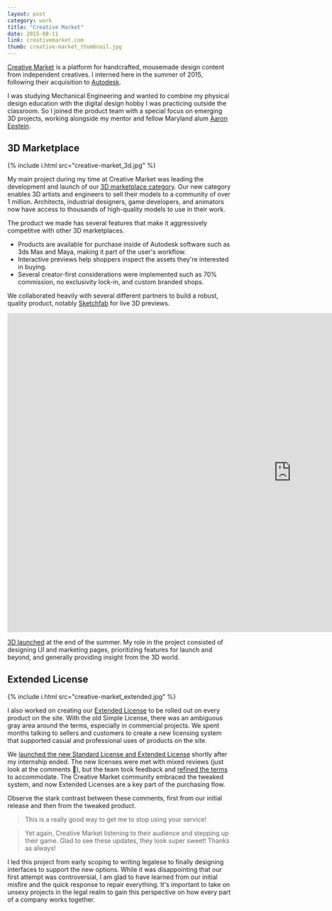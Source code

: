 ```yaml
---
layout: post
category: work
title: "Creative Market"
date: 2015-08-11
link: creativemarket.com
thumb: creative-market_thumbnail.jpg
---
```


<a target="_blank" href="https://creativemarket.com/">Creative Market</a> is a platform for handcrafted, mousemade design content from independent creatives. I interned here in the summer of 2015, following their acquisition to <a target="_blank" href="http://www.autodesk.com/">Autodesk</a>.

I was studying Mechanical Engineering and wanted to combine my physical design education with the digital design hobby I was practicing outside the classroom. So I joined the product team with a special focus on emerging 3D projects, working alongside my mentor and fellow Maryland alum <a target="_blank" href="https://twitter.com/aaron_epstein">Aaron Epstein</a>.

## 3D Marketplace

{% include i.html src="creative-market_3d.jpg" %}

My main project during my time at Creative Market was leading the development and launch of our <a target="_blank" href="https://creativemarket.com/3d">3D marketplace category</a>. Our new category enables 3D artists and engineers to sell their models to a community of over 1 million. Architects, industrial designers, game developers, and animators now have access to thousands of high-quality models to use in their work.

The product we made has several features that make it aggressively competitve with other 3D marketplaces.

- Products are available for purchase inside of Autodesk software such as 3ds Max and Maya, making it part of the user's workflow.
- Interactive previews help shoppers inspect the assets they're interested in buying.
- Several creator-first considerations were implemented such as 70% commission, no exclusivity lock-in, and custom branded shops.

We collaborated heavily with several different partners to build a robust, quality product, notably <a target="_blank" href="https://sketchfab.com/">Sketchfab</a> for live 3D previews.

<div class="embed-container">
    <div class="embed">
        <div class="sketchfab-embed-wrapper"><iframe width="1280" height="720" src="https://sketchfab.com/models/e97a63e5b3bc4f9ab1c15db496e1a193/embed" frameborder="0" allowvr allowfullscreen mozallowfullscreen="true" webkitallowfullscreen="true" onmousewheel=""></iframe>
        </div>
    </div>
</div>

<a target="_blank" href="https://creativemarket.com/blog/creative-market-goes-3d">3D launched</a> at the end of the summer. My role in the project consisted of designing UI and marketing pages, prioritizing features for launch and beyond, and generally providing insight from the 3D world.

## Extended License

{% include i.html src="creative-market_extended.jpg" %}

I also worked on creating our <a target="_blank" href="https://creativemarket.com/licenses">Extended License</a> to be rolled out on every product on the site. With the old Simple License, there was an ambiguous gray area around the terms, especially in commercial projects. We spent months talking to sellers and customers to create a new licensing system that supported casual and professional uses of products on the site.

We <a target="_blank" href="https://creativemarket.com/blog/power-up-your-purchases-with-our-new-standard-and-extended-licenses">launched the new Standard License and Extended License</a> shortly after my internship ended. The new licenses were met with mixed reviews (just look at the comments 🙈), but the team took feedback and <a target="_blank" href="https://creativemarket.com/blog/the-new-license-changes-are-now-live">refined the terms</a> to accommodate. The Creative Market community embraced the tweaked system, and now Extended Licenses are a key part of the purchasing flow.

Observe the stark contrast between these comments, first from our initial release and then from the tweaked product.

>This is a really good way to get me to stop using your service!

>Yet again, Creative Market listening to their audience and stepping up their game. Glad to see these updates, they look super sweet! Thanks as always!

I led this project from early scoping to writing legalese to finally designing interfaces to support the new options. While it was disappointing that our first attempt was controversial, I am glad to have learned from our initial misfire and the quick response to repair everything. It's important to take on unsexy projects in the legal realm to gain this perspective on how every part of a company works together.
